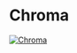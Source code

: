 # Chroma
[![Chroma](http://i3.ytimg.com/vi/XW5YtaB6ngA/maxresdefault.jpg)](https://www.youtube.com/watch?v=XW5YtaB6ngA&feature=youtu.be)